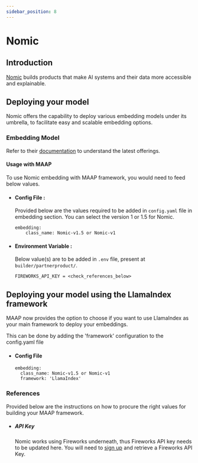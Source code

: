 ```yaml
---
sidebar_position: 8
---
```


# Nomic

## Introduction

[Nomic](https://www.nomic.ai/) builds products that make AI systems and their data more accessible and explainable.


## Deploying your model
Nomic offers the capability to deploy various embedding models under its umbrella, to facilitate easy and scalable embedding options. 


### Embedding Model

Refer to their [documentation](https://blog.nomic.ai/posts/nomic-embed-text-v1) to understand the latest offerings.

#### Usage with MAAP
To use Nomic embedding with MAAP framework, you would need to feed below values.


- #### Config File :
  Provided below are the values required to be added in `config.yaml` file in embedding section. You can select the version 1 or 1.5 for Nomic.
  ```
  embedding:
      class_name: Nomic-v1.5 or Nomic-v1
  ```

- #### Environment Variable :
  Below value(s) are to be added in `.env` file, present at `builder/partnerproduct/`.

  ```
  FIREWORKS_API_KEY = <check_references_below>
  ```

## Deploying your model using the LlamaIndex framework

MAAP now provides the option to choose if you want to use LlamaIndex as your main framework to deploy your embeddings.

This can be done by adding the 'framework' configuration to the config.yaml file
- #### Config File
  ```
  embedding:
    class_name: Nomic-v1.5 or Nomic-v1
    framework: 'LlamaIndex'
  ```


### References

Provided below are the instructions on how to procure the right values for building your MAAP framework.

- ##### API Key 

  Nomic works using Fireworks underneath, thus Fireworks API key needs to be updated here. You will need to [sign up](https://readme.fireworks.ai/docs/quickstart) and retrieve a Fireworks API Key.